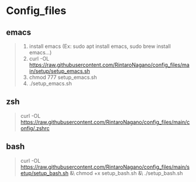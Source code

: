 # Config_files
## emacs
> 1. install emacs (Ex: sudo apt install emacs, sudo brew install emacs...)
> 1. curl -OL https://raw.githubusercontent.com/RintaroNagano/config_files/main/setup/setup_emacs.sh
> 1. chmod 777 setup_emacs.sh
> 1. ./setup_emacs.sh

## zsh
> curl -OL https://raw.githubusercontent.com/RintaroNagano/config_files/main/config/.zshrc

## bash
> curl -OL https://raw.githubusercontent.com/RintaroNagano/config_files/main/setup/setup_bash.sh &\\
> chmod +x setup_bash.sh &\\
> ./setup_bash.sh

